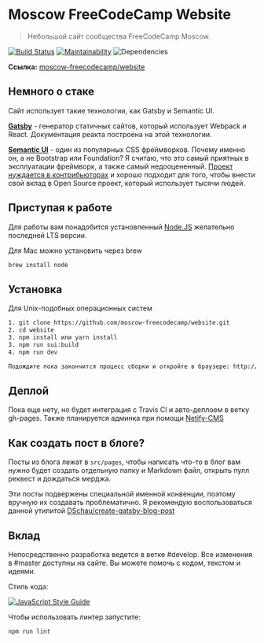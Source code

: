 # Moscow FreeCodeCamp Website

> Небольшой сайт сообщества FreeCodeCamp Moscow.

[![Build Status](https://travis-ci.org/moscow-freecodecamp/website.svg?branch=master)](https://travis-ci.org/moscow-freecodecamp/website)
[![Maintainability](https://api.codeclimate.com/v1/badges/1886fdce2deec4c2caf3/maintainability)](https://codeclimate.com/github/moscow-freecodecamp/website/maintainability)
![Dependencies](https://david-dm.org/moscow-freecodecamp/website.svg)

**Ссылка:** [moscow-freecodecamp/website](http://moscow-freecodecamp.github.io/website/)

## Немного о стаке

Cайт использует такие технологии, как Gatsby и Semantic UI.

**[Gatsby](https://www.gatsbyjs.org/)** - генератор статичных сайтов, который использует Webpack и React. Документация реакта построена на этой технологии.

**[Semantic UI](http://react.semantic-ui.com/)** - один из популярных CSS фреймворков. Почему именно он, а не Bootstrap или Foundation? Я считаю, что это самый приятных в эксплуатации фреймворк, а также самый недооцененный. [Проект нуждается в контрибьюторах](https://github.com/Semantic-Org/Semantic-UI/issues) и хорошо подходит для того, чтобы внести свой вклад в Open Source проект, который использует тысячи людей.

## Приступая к работе
Для работы вам понадобится установленный [Node.JS](https://nodejs.org/en/download/) желательно последней LTS версии.

Для Mac можно установить через brew

```bash
brew install node
```

## Установка

Для Unix-подобных операционных систем

```bash
1. git clone https://github.com/moscow-freecodecamp/website.git
2. cd website
3. npm install или yarn install
3. npm run sui:build
4. npm run dev

Подождите пока закончится процесс сборки и откройте в браузере: http://localhost:8000/
```

## Деплой

Пока еще нету, но будет интеграция с Travis CI и авто-деплоем в ветку gh-pages. Также планируется админка при помощи [Netify-CMS](https://www.netlifycms.org/)

## Как создать пост в блоге?

Посты из блога лежат в ```src/pages```, чтобы написать что-то в блог вам нужно будет создать отдельную папку и Markdown файл, открыть пулл реквест и дождаться мерджа.

Эти посты подвержены специальной именной конвенции, поэтому вручную их создавать проблематично. Я рекомендую воспользоваться данной утилитой [DSchau/create-gatsby-blog-post](https://github.com/DSchau/create-gatsby-blog-post)

## Вклад

Непосредственно разработка ведется в ветке #develop. Все изменения в #master доступны на сайте. Вы можете помочь с кодом, текстом и идеями.

Стиль кода:

[![JavaScript Style Guide](https://cdn.rawgit.com/standard/standard/master/badge.svg)](https://github.com/standard/standard)

Чтобы использовать линтер запустите:

```bash
npm run lint
```

